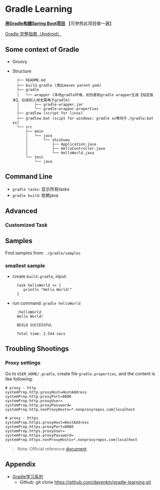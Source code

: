 # Gradle Learning
**[用Gradle构建Spring Boot项目](http://www.cnblogs.com/davenkin/p/gradle-spring-boot.html)** 【可参照此项目做一遍】

[Gradle 完整指南（Android）](http://www.jianshu.com/p/9df3c3b6067a)

## Some context of Gradle
* Groovy 
* Structure

		├── README.md
		├── build.gradle (类比maven parent pom)
		├── gradle
		│   └── wrapper (本地gradle环境，初创者和gradle wrapper生成【指定版本】，后续别人用无需再下gradle)
		│       ├── gradle-wrapper.jar
		│       └── gradle-wrapper.properties
		├── gradlew (script for linux)
		├── gradlew.bat (scipt for windows: gradle xx等同于./gradlw.bat xx)
		└── src
		    ├── main
		    │   └── java
		    │       └── shishuwu
		    │           ├── Application.java
		    │           ├── HelloController.java
		    │           └── HelloWorld.java
		    └── test
		        └── java


## Command Line
* `gradle tasks`: 显示所有tasks
* `gradle build`: 依赖java

		

## Advanced
### Customized Task



## Samples
Find samples from: `./gradle/samples`

### smallest sample
* create `build.gradle`, input:
	
		task helloWorld << {
		   println "Hello World!"
		}

* run command: `gradle helloWorld`
	
		:helloWorld
		Hello World!
		
		BUILD SUCCESSFUL
		
		Total time: 2.544 secs


## Troubling Shootings
### Proxy settings
Go to `USER_HOME/.gradle`, create file `gradle.properties`, and the content is like following:

	# proxy - http
	systemProp.http.proxyHost=HostAddress
	systemProp.http.proxyPort=8080
	systemProp.http.proxyUser=
	systemProp.http.proxyPassword=
	systemProp.http.nonProxyHosts=*.nonproxyrepos.com|localhost
	
	# proxy - https
	systemProp.https.proxyHost=HostAddress
	systemProp.https.proxyPort=8080
	systemProp.https.proxyUser=
	systemProp.https.proxyPassword=
	systemProp.https.nonProxyHosts=*.nonproxyrepos.com|localhost

> Note: Official reference [document](https://docs.gradle.org/current/userguide/build_environment.html#sec:accessing_the_web_via_a_proxy).


## Appendix
* [Gradle学习系列](http://www.cnblogs.com/davenkin/p/gradle-learning-1.html)
	* Github: git clone https://github.com/davenkin/gradle-learning.git
